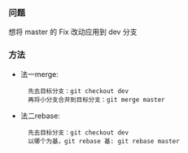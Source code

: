 ### 问题
想将 master 的 Fix 改动应用到 dev 分支
### 方法
- 法一merge:

        先去目标分支：git checkout dev
        再将小分支合并到目标分支：git merge master
- 法二rebase:

        先去目标分支：git checkout dev
        以哪个为基，git rebase 基: git rebase master